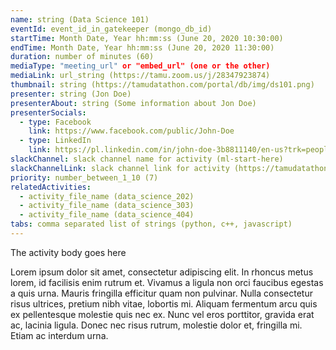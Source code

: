 ```yaml
---
name: string (Data Science 101)
eventId: event_id_in_gatekeeper (mongo_db_id)
startTime: Month Date, Year hh:mm:ss (June 20, 2020 10:30:00)
endTime: Month Date, Year hh:mm:ss (June 20, 2020 11:30:00)
duration: number of minutes (60)
mediaType: "meeting_url" or "embed_url" (one or the other)
mediaLink: url_string (https://tamu.zoom.us/j/28347923874)
thumbnail: string (https://tamudatathon.com/portal/db/img/ds101.png)
presenter: string (Jon Doe)
presenterAbout: string (Some information about Jon Doe)
presenterSocials:
  - type: Facebook
    link: https://www.facebook.com/public/John-Doe
  - type: LinkedIn
    link: https://pl.linkedin.com/in/john-doe-3b8811140/en-us?trk=people-guest_people_search-card
slackChannel: slack channel name for activity (ml-start-here)
slackChannelLink: slack channel link for activity (https://tamudatathon.slack.com/some_stuff)
priority: number_between_1_10 (7)
relatedActivities:
  - activity_file_name (data_science_202)
  - activity_file_name (data_science_303)
  - activity_file_name (data_science_404)
tabs: comma separated list of strings (python, c++, javascript)
---
```


The activity body goes here

Lorem ipsum dolor sit amet, consectetur adipiscing elit. In rhoncus metus lorem, id facilisis enim rutrum et. Vivamus a ligula non orci faucibus egestas a quis urna. Mauris fringilla efficitur quam non pulvinar. Nulla consectetur risus ultrices, pretium nibh vitae, lobortis mi. Aliquam fermentum arcu quis ex pellentesque molestie quis nec ex. Nunc vel eros porttitor, gravida erat ac, lacinia ligula. Donec nec risus rutrum, molestie dolor et, fringilla mi. Etiam ac interdum urna.